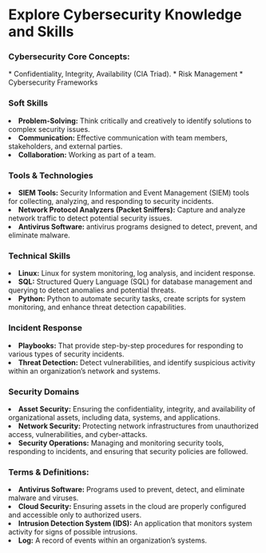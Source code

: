 

<h1>Explore Cybersecurity Knowledge and Skills</h1>
<h3>Cybersecurity Core Concepts:</h3>
<p> * Confidentiality, Integrity, Availability (CIA Triad). * Risk Management * Cybersecurity Frameworks</p>
<h3>Soft Skills</h3>
<li><strong>Problem-Solving:</strong> Think critically and creatively to identify solutions to complex security issues.</li>
<li><strong>Communication:</strong> Effective communication with team members, stakeholders, and external parties.</li>
<li><strong>Collaboration:</strong> Working as part of a team.</li>
<h3>Tools & Technologies</h3>
<li><strong>SIEM Tools:</strong> Security Information and Event Management (SIEM) tools for collecting, analyzing, and responding to security incidents.</li>
<li><strong>Network Protocol Analyzers (Packet Sniffers):</strong> Capture and analyze network traffic to detect potential security issues.</li>
<li><strong>Antivirus Software:</strong> antivirus programs designed to detect, prevent, and eliminate malware.</li>
<h3>Technical Skills</h3>
<li><strong>Linux:</strong> Linux for system monitoring, log analysis, and incident response.</li>
<li><strong>SQL:</strong> Structured Query Language (SQL) for database management and querying to detect anomalies and potential threats.</li>
<li><strong>Python:</strong> Python to automate security tasks, create scripts for system monitoring, and enhance threat detection capabilities.</li>
<h3>Incident Response</h3>
<li><strong>Playbooks:</strong> That provide step-by-step procedures for responding to various types of security incidents.</li> 
<li><strong>Threat Detection:</strong> Detect vulnerabilities, and identify suspicious activity within an organization’s network and systems.</li>
<h3>Security Domains</h3>
<li><strong>Asset Security:</strong> Ensuring the confidentiality, integrity, and availability of organizational assets, including data, systems, and applications.</li>
<li><strong>Network Security:</strong> Protecting network infrastructures from unauthorized access, vulnerabilities, and cyber-attacks.</li>
<li><strong>Security Operations:</strong> Managing and monitoring security tools, responding to incidents, and ensuring that security policies are followed.</li>
<h3>Terms & Definitions:</h3>
<li><strong>Antivirus Software:</strong> Programs used to prevent, detect, and eliminate malware and viruses.</li>
<li><strong>Cloud Security:</strong> Ensuring assets in the cloud are properly configured and accessible only to authorized users.</li>
<li><strong>Intrusion Detection System (IDS):</strong> An application that monitors system activity for signs of possible intrusions.</li>
<li><strong>Log:</strong> A record of events within an organization’s systems.</li>
